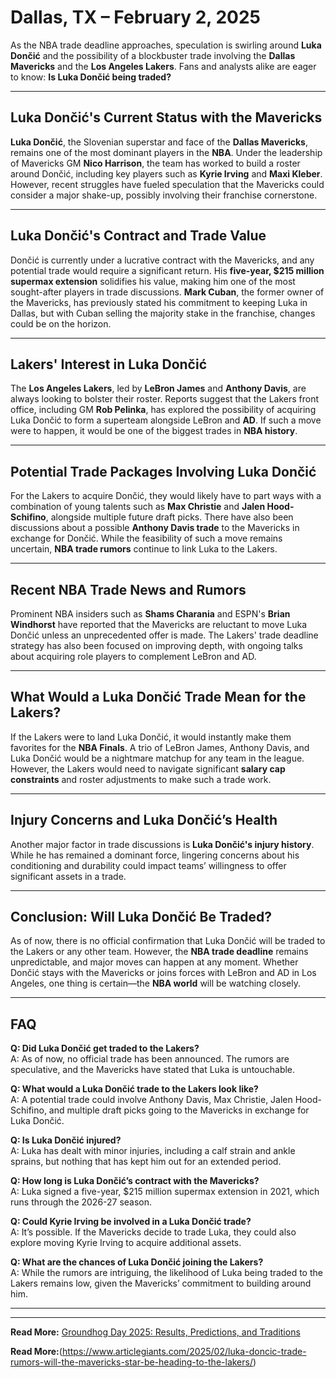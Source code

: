 # Dallas, TX – February 2, 2025  

As the NBA trade deadline approaches, speculation is swirling around **Luka Dončić** and the possibility of a blockbuster trade involving the **Dallas Mavericks** and the **Los Angeles Lakers**. Fans and analysts alike are eager to know: **Is Luka Dončić being traded?**  

---

## Luka Dončić's Current Status with the Mavericks  

**Luka Dončić**, the Slovenian superstar and face of the **Dallas Mavericks**, remains one of the most dominant players in the **NBA**. Under the leadership of Mavericks GM **Nico Harrison**, the team has worked to build a roster around Dončić, including key players such as **Kyrie Irving** and **Maxi Kleber**. However, recent struggles have fueled speculation that the Mavericks could consider a major shake-up, possibly involving their franchise cornerstone.  

---

## Luka Dončić's Contract and Trade Value  

Dončić is currently under a lucrative contract with the Mavericks, and any potential trade would require a significant return. His **five-year, $215 million supermax extension** solidifies his value, making him one of the most sought-after players in trade discussions. **Mark Cuban**, the former owner of the Mavericks, has previously stated his commitment to keeping Luka in Dallas, but with Cuban selling the majority stake in the franchise, changes could be on the horizon.  

---

## Lakers' Interest in Luka Dončić  

The **Los Angeles Lakers**, led by **LeBron James** and **Anthony Davis**, are always looking to bolster their roster. Reports suggest that the Lakers front office, including GM **Rob Pelinka**, has explored the possibility of acquiring Luka Dončić to form a superteam alongside LeBron and **AD**. If such a move were to happen, it would be one of the biggest trades in **NBA history**.  

---

## Potential Trade Packages Involving Luka Dončić  

For the Lakers to acquire Dončić, they would likely have to part ways with a combination of young talents such as **Max Christie** and **Jalen Hood-Schifino**, alongside multiple future draft picks. There have also been discussions about a possible **Anthony Davis trade** to the Mavericks in exchange for Dončić. While the feasibility of such a move remains uncertain, **NBA trade rumors** continue to link Luka to the Lakers.  

---

## Recent NBA Trade News and Rumors  

Prominent NBA insiders such as **Shams Charania** and ESPN's **Brian Windhorst** have reported that the Mavericks are reluctant to move Luka Dončić unless an unprecedented offer is made. The Lakers' trade deadline strategy has also been focused on improving depth, with ongoing talks about acquiring role players to complement LeBron and AD.  

---

## What Would a Luka Dončić Trade Mean for the Lakers?  

If the Lakers were to land Luka Dončić, it would instantly make them favorites for the **NBA Finals**. A trio of LeBron James, Anthony Davis, and Luka Dončić would be a nightmare matchup for any team in the league. However, the Lakers would need to navigate significant **salary cap constraints** and roster adjustments to make such a trade work.  

---

## Injury Concerns and Luka Dončić’s Health  

Another major factor in trade discussions is **Luka Dončić's injury history**. While he has remained a dominant force, lingering concerns about his conditioning and durability could impact teams’ willingness to offer significant assets in a trade.  

---

## Conclusion: Will Luka Dončić Be Traded?  

As of now, there is no official confirmation that Luka Dončić will be traded to the Lakers or any other team. However, the **NBA trade deadline** remains unpredictable, and major moves can happen at any moment. Whether Dončić stays with the Mavericks or joins forces with LeBron and AD in Los Angeles, one thing is certain—the **NBA world** will be watching closely.  

---

## FAQ  

**Q: Did Luka Dončić get traded to the Lakers?**  
A: As of now, no official trade has been announced. The rumors are speculative, and the Mavericks have stated that Luka is untouchable.  

**Q: What would a Luka Dončić trade to the Lakers look like?**  
A: A potential trade could involve Anthony Davis, Max Christie, Jalen Hood-Schifino, and multiple draft picks going to the Mavericks in exchange for Luka Dončić.  

**Q: Is Luka Dončić injured?**  
A: Luka has dealt with minor injuries, including a calf strain and ankle sprains, but nothing that has kept him out for an extended period.  

**Q: How long is Luka Dončić’s contract with the Mavericks?**  
A: Luka signed a five-year, $215 million supermax extension in 2021, which runs through the 2026-27 season.  

**Q: Could Kyrie Irving be involved in a Luka Dončić trade?**  
A: It’s possible. If the Mavericks decide to trade Luka, they could also explore moving Kyrie Irving to acquire additional assets.  

**Q: What are the chances of Luka Dončić joining the Lakers?**  
A: While the rumors are intriguing, the likelihood of Luka being traded to the Lakers remains low, given the Mavericks’ commitment to building around him.  

---



---

**Read More:** [Groundhog Day 2025: Results, Predictions, and Traditions](https://example.com/groundhog-day-2025)  

**Read More:**(https://www.articlegiants.com/2025/02/luka-doncic-trade-rumors-will-the-mavericks-star-be-heading-to-the-lakers/)

